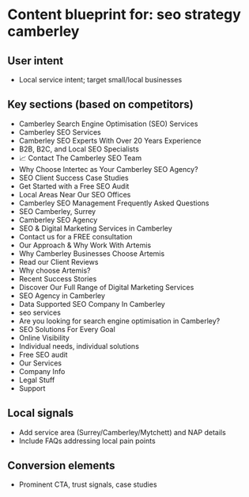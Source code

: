 # Content blueprint for: seo strategy camberley

## User intent
- Local service intent; target small/local businesses

## Key sections (based on competitors)
- Camberley Search Engine Optimisation (SEO) Services
- Camberley SEO Services
- Camberley SEO Experts With Over 20 Years Experience
- B2B, B2C, and Local SEO Specialists
- 📈 Contact The Camberley SEO Team
- Why Choose Intertec as Your Camberley SEO Agency?
- SEO Client Success Case Studies
- Get Started with a Free SEO Audit
- Local Areas Near Our SEO Offices
- Camberley SEO Management Frequently Asked Questions
- SEO Camberley, Surrey
- Camberley SEO Agency
- SEO & Digital Marketing Services in Camberley
- Contact us for a FREE consultation
- Our Approach & Why Work With Artemis
- Why Camberley Businesses Choose Artemis
- Read our Client Reviews
- Why choose Artemis?
- Recent Success Stories
- Discover Our Full Range of Digital Marketing Services
- SEO Agency in Camberley
- Data Supported SEO Company In Camberley
- seo services
- Are you looking for search engine optimisation in Camberley?
- SEO Solutions For Every Goal
- Online Visibility
- Individual needs, individual solutions
- Free SEO audit
- Our Services
- Company Info
- Legal Stuff
- Support

## Local signals
- Add service area (Surrey/Camberley/Mytchett) and NAP details
- Include FAQs addressing local pain points

## Conversion elements
- Prominent CTA, trust signals, case studies